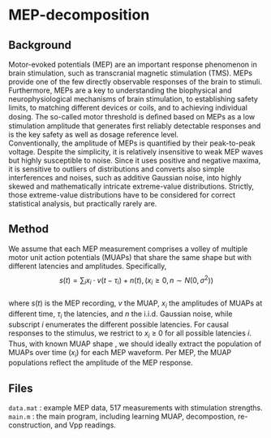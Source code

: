 # MEP-decomposition
## Background
Motor-evoked potentials (MEP) are an important response phenomenon in brain stimulation, such as transcranial magnetic stimulation (TMS). MEPs provide one of the few directly observable responses of the brain to stimuli. Furthermore, MEPs are a key to understanding the biophysical and neurophysiological mechanisms of brain stimulation, to establishing safety limits, to matching different devices or coils, and to achieving individual dosing. The so-called motor threshold is deﬁned based on MEPs as a low stimulation amplitude that generates first reliably detectable responses and is the key safety as well as dosage reference level.\
Conventionally, the amplitude of MEPs is quantified by their peak-to-peak voltage. Despite the simplicity, it is relatively insensitive to weak MEP waves but highly susceptible to noise. Since it uses positive and negative maxima, it is sensitive to outliers of distributions and converts also simple interferences and noises, such as additive Gaussian noise, into highly skewed and mathematically intricate extreme-value distributions. Strictly, those extreme-value distributions have to be considered for correct statistical analysis, but practically rarely are.
## Method
We assume that each MEP measurement comprises a volley of multiple motor unit action potentials (MUAPs) that share the same shape but with different latencies and amplitudes. Specifically,\
$$s(t) = \sum_i{x_i\cdot v(t-\tau_i)+n(t), (x_i \geq 0, n \sim N(0,\sigma^2))}$$\
where $s(t)$ is the MEP recording, $v$ the MUAP, $x_i$ the amplitudes of MUAPs at different time, $τ_i$ the latencies, and $n$ the i.i.d. Gaussian noise, while subscript $i$ enumerates the different possible latencies. For causal responses to the stimulus, we restrict to $x_i$ ≥ 0 for all possible latencies $i$. Thus, with known MUAP shape , we should ideally extract the population of MUAPs over time ($x_i$) for each MEP waveform. Per MEP, the MUAP populations reflect the amplitude of the MEP response.
## Files
`data.mat`  : example MEP data, 517 measurements with stimulation strengths.\
`main.m`    : the main program, including learning MUAP, decompostion, re-construction, and Vpp readings.
